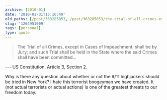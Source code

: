 ```yaml
---
archive: [2010-01]
date: '2010-01-31T15:16:49'
old_paths: [/post/363285053, /post/363285053/the-trial-of-all-crimes-except-in-cases-of]
slug: '1264951009'
tags: [personal]
type: quote
---
```


> The Trial of all Crimes, except in Cases of Impeachment, shall be by
> Jury; and such Trial shall be held in the State where the said Crimes
> shall have been committed...

--- US Constitution, Article 3, Section 2.

Why is there any question about whether or not the 9/11 highjackers should
be tried in New York? I hate this terrorist boogeyman we have created. It
(not actual terrorists or actual actions) is one of the greatest threats
to our freedom today.

